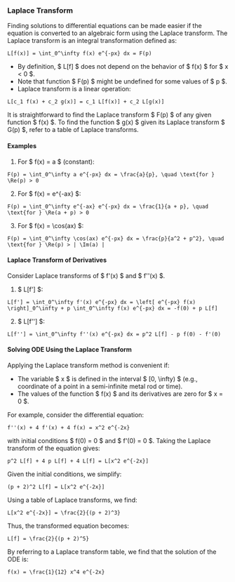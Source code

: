 ###  Laplace Transform

Finding solutions to differential equations can be made easier if the equation is converted to an algebraic form using the Laplace transform. The Laplace transform is an integral transformation defined as:

```{math}
L[f(x)] = \int_0^\infty f(x) e^{-px} dx = F(p)
```

- By definition, $ L[f] $ does not depend on the behavior of $ f(x) $ for $ x < 0 $.
- Note that function $ F(p) $ might be undefined for some values of $ p $.
- Laplace transform is a linear operation:

```{math}
L[c_1 f(x) + c_2 g(x)] = c_1 L[f(x)] + c_2 L[g(x)]
```

It is straightforward to find the Laplace transform $ F(p) $ of any given function $ f(x) $. To find the function $ g(x) $ given its Laplace transform $ G(p) $, refer to a table of Laplace transforms.

#### Examples

1. For $ f(x) = a $ (constant):

```{math}
F(p) = \int_0^\infty a e^{-px} dx = \frac{a}{p}, \quad \text{for } \Re(p) > 0
```

2. For $ f(x) = e^{-ax} $:

```{math}
F(p) = \int_0^\infty e^{-ax} e^{-px} dx = \frac{1}{a + p}, \quad \text{for } \Re(a + p) > 0
```

3. For $ f(x) = \cos(ax) $:

```{math}
F(p) = \int_0^\infty \cos(ax) e^{-px} dx = \frac{p}{a^2 + p^2}, \quad \text{for } \Re(p) > | \Im(a) |
```

#### Laplace Transform of Derivatives

Consider Laplace transforms of $ f'(x) $ and $ f''(x) $.

1. $ L[f'] $:

```{math}
L[f'] = \int_0^\infty f'(x) e^{-px} dx = \left[ e^{-px} f(x) \right]_0^\infty + p \int_0^\infty f(x) e^{-px} dx = -f(0) + p L[f]
```

2. $ L[f''] $:

```{math}
L[f''] = \int_0^\infty f''(x) e^{-px} dx = p^2 L[f] - p f(0) - f'(0)
```

#### Solving ODE Using the Laplace Transform

Applying the Laplace transform method is convenient if:

- The variable $ x $ is defined in the interval $ [0, \infty) $ (e.g., coordinate of a point in a semi-infinite metal rod or time).
- The values of the function $ f(x) $ and its derivatives are zero for $ x = 0 $.

For example, consider the differential equation:

```{math}
f''(x) + 4 f'(x) + 4 f(x) = x^2 e^{-2x}
```

with initial conditions $ f(0) = 0 $ and $ f'(0) = 0 $. Taking the Laplace transform of the equation gives:

```{math}
p^2 L[f] + 4 p L[f] + 4 L[f] = L[x^2 e^{-2x}]
```

Given the initial conditions, we simplify:

```{math}
(p + 2)^2 L[f] = L[x^2 e^{-2x}]
```

Using a table of Laplace transforms, we find:

```{math}
L[x^2 e^{-2x}] = \frac{2}{(p + 2)^3}
```

Thus, the transformed equation becomes:

```{math}
L[f] = \frac{2}{(p + 2)^5}
```

By referring to a Laplace transform table, we find that the solution of the ODE is:

```{math}
f(x) = \frac{1}{12} x^4 e^{-2x}
```
